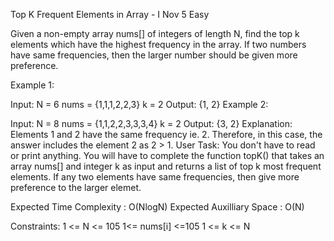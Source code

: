 Top K Frequent Elements in Array - I
Nov 5
Easy

Given a non-empty array nums[] of integers of length N, find the top k elements which have the highest frequency in the array. If two numbers have same frequencies, then the larger number should be given more preference.

Example 1:

Input:
N = 6
nums = {1,1,1,2,2,3}
k = 2
Output: {1, 2}
Example 2:

Input:
N = 8
nums = {1,1,2,2,3,3,3,4}
k = 2
Output: {3, 2}
Explanation: Elements 1 and 2 have the
same frequency ie. 2. Therefore, in this
case, the answer includes the element 2
as 2 > 1.
User Task:
You don't have to read or print anything. You will have to complete the function topK() that takes an array nums[] and integer k as input and returns a list of top k most frequent elements. If any two elements have same frequencies, then give more preference to the larger elemet.

Expected Time Complexity : O(NlogN)
Expected Auxilliary Space : O(N)

Constraints:
1 <= N <= 105
1<= nums[i] <=105
1 <= k <= N